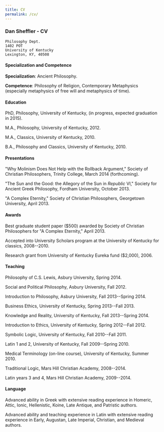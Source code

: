```yaml
---
title: CV
permalink: /cv/
---
```


### Dan Sheffler - CV ###

    Philosophy Dept.
    1402 POT
    University of Kentucky
    Lexington, KY, 40508

#### Specialization and Competence ####

**Specialization**:
    Ancient Philosophy.

**Competence**:
    Philosophy of Religion, Contemporary Metaphysics (especially
    metaphysics of free will and metaphysics of time). 

#### Education ####

PhD, Philosophy, University of Kentucky, (in progress, expected graduation in 2015).

M.A., Philosophy, University of Kentucky, 2012.

M.A., Classics, University of Kentucky, 2010.

B.A., Philosophy and Classics, University of Kentucky, 2010.


#### Presentations ####

"Why Molinism Does Not Help with the Rollback Argument," Society of Christian Philosophers, Trinity College, March 2014 (forthcoming).

"The Sun and the Good: the Allegory of the Sun in *Republic* VI," Society for Ancient Greek Philosophy, Fordham University, October 2013.

"A Complex Eternity," Society of Christian Philosophers, Georgetown University, April 2013.



#### Awards ####

Best graduate student paper ($500) awarded by Society of Christian Philosophers for "A Complex Eternity," April 2013.

Accepted into University Scholars program at the University of Kentucky for classics, 2008--2010.

Research grant from University of Kentucky Eureka fund ($2,000), 2006.



#### Teaching ####

Philosophy of C.S. Lewis, Asbury University, Spring 2014.

Social and Political Philosophy, Asbury University, Fall 2012.

Introduction to Philosophy, Asbury University, Fall 2013--Spring 2014.

Business Ethics, University of Kentucky, Spring 2013--Fall 2013.

Knowledge and Reality, University of Kentucky, Fall 2013--Spring 2014.

Introduction to Ethics, University of Kentucky, Spring 2012--Fall 2012.

Symbolic Logic, University of Kentucky, Fall 2010--Fall 2011.

Latin 1 and 2, University of Kentucky, Fall 2009--Spring 2010.

Medical Terminology (on-line course), University of Kentucky, Summer 2010.

Traditional Logic, Mars Hill Christian Academy, 2008--2014.

Latin years 3 and 4, Mars Hill Christian Academy, 2009--2014.



#### Language ####

Advanced ability in Greek with extensive reading experience in Homeric, Attic, Ionic, Hellenistic, Koine, Late Antique, and Patristic authors.

Advanced ability and teaching experience in Latin with extensive reading experience in Early, Augustan, Late Imperial, Christian, and Medieval authors.



